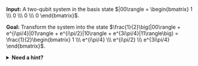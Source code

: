 
**Input:** A two-qubit system in the basis state $|00\rangle = \begin{bmatrix} 1 \\\ 0 \\\ 0 \\\ 0 \end{bmatrix}$.

**Goal:** Transform the system into the state $\frac{1}{2}\big(|00\rangle + e^{i\pi/4}|01\rangle + e^{i\pi/2}|10\rangle + e^{3i\pi/4}|11\rangle\big) = \frac{1}{2}\begin{bmatrix} 1 \\\ e^{i\pi/4} \\\ e^{i\pi/2} \\\ e^{3i\pi/4} \end{bmatrix}$.

<details>
    <summary><b>Need a hint?</b></summary>
    Represent the target state as a tensor product $\frac{1}{\sqrt2}\big(|0\rangle + e^{i\pi/2}|1\rangle\big) \otimes \frac{1}{\sqrt2}\big(|0\rangle + e^{i\pi/4}|1\rangle\big) = \frac{1}{\sqrt2} \begin{bmatrix} 1 \\\ e^{i\pi/2} \end{bmatrix} \otimes \frac{1}{\sqrt2}\begin{bmatrix} 1 \\\ e^{i\pi/4} \end{bmatrix}$.
</details>
